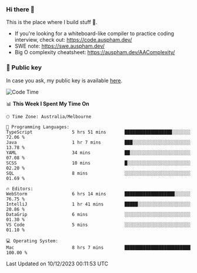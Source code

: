 ### Hi there 👋

This is the place where I build stuff 👀. 

- If you're looking for a whiteboard-like compiler to practice coding interview, check out: https://code.auspham.dev/
- SWE note: https://swe.auspham.dev/
- Big O complexity cheatsheet: https://auspham.dev/AAComplexity/

### 🔑 Public key

In case you ask, my public key is available [here](https://public.auspham.dev/).

<!--START_SECTION:waka-->
![Code Time](http://img.shields.io/badge/Code%20Time-1%2C145%20hrs%2050%20mins-blue)

📊 **This Week I Spent My Time On** 

```text
🕑︎ Time Zone: Australia/Melbourne

💬 Programming Languages: 
TypeScript               5 hrs 51 mins       ██████████████████░░░░░░░   72.06 % 
Java                     1 hr 7 mins         ███░░░░░░░░░░░░░░░░░░░░░░   13.78 % 
YAML                     34 mins             ██░░░░░░░░░░░░░░░░░░░░░░░   07.08 % 
SCSS                     10 mins             █░░░░░░░░░░░░░░░░░░░░░░░░   02.20 % 
SQL                      8 mins              ░░░░░░░░░░░░░░░░░░░░░░░░░   01.69 % 

🔥 Editors: 
WebStorm                 6 hrs 14 mins       ███████████████████░░░░░░   76.75 % 
IntelliJ                 1 hr 41 mins        █████░░░░░░░░░░░░░░░░░░░░   20.86 % 
DataGrip                 6 mins              ░░░░░░░░░░░░░░░░░░░░░░░░░   01.30 % 
VS Code                  5 mins              ░░░░░░░░░░░░░░░░░░░░░░░░░   01.10 % 

💻 Operating System: 
Mac                      8 hrs 7 mins        █████████████████████████   100.00 % 
```


 Last Updated on 10/12/2023 00:11:53 UTC
<!--END_SECTION:waka-->

<!--
**rockmanvnx6/rockmanvnx6** is a ✨ _special_ ✨ repository because its `README.md` (this file) appears on your GitHub profile.

Here are some ideas to get you started:

- 🔭 I’m currently working on ...
- 🌱 I’m currently learning ...
- 👯 I’m looking to collaborate on ...
- 🤔 I’m looking for help with ...
- 💬 Ask me about ...
- 📫 How to reach me: ...
- 😄 Pronouns: ...
- ⚡ Fun fact: ...
-->
